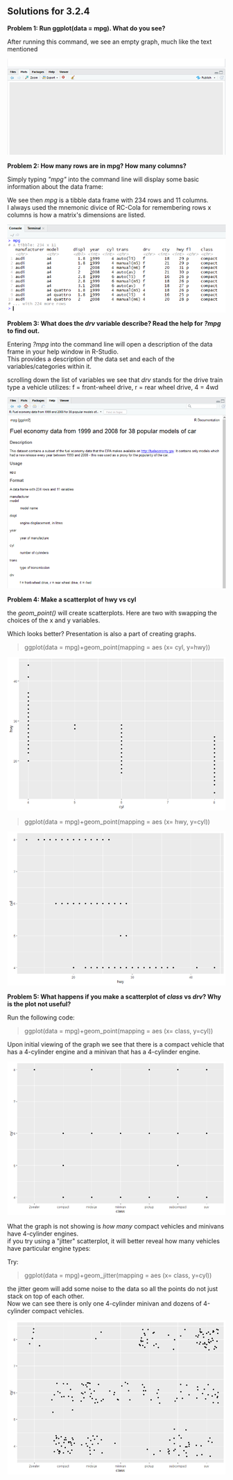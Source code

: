 ## Solutions for 3.2.4 

**Problem 1: Run ggplot(data = mpg). What do you see?**

After running this command, we see an empty graph, much like the text mentioned
     
![image](/images/Exercise3.2.4.1.png)
     
     
     
**Problem 2: How many rows are in mpg? How many columns?**

Simply typing *"mpg"* into the command line will display some basic information about the data frame:
     
We see then *mpg* is a tibble data frame with 234 rows and 11 columns.  
I always used the mnemonic divice of RC-Cola for remembering rows x columns is how a matrix's dimensions are listed.
 
![image](/images/Exercise3.2.4.2.png)
 
**Problem 3: What does the *drv* variable describe? Read the help for *?mpg* to find out.**

Entering *?mpg* into the command line will open a description of the data frame in your help window in R-Studio.  
This provides a description of the data set and each of the variables/categories within it.

scrolling down the list of variables we see that *drv* stands for the drive train type a vehicle utilizes:
             f = front-wheel drive, r = rear wheel drive, 4 = 4wd
             
![image](/images/Exercise3.2.4.3.png)
             
             
**Problem 4: Make a scatterplot of hwy vs cyl**

the *geom_point()* will create scatterplots.  Here are two with swapping the choices of the x and y variables. 

Which looks better? Presentation is also a part of creating graphs.

>ggplot(data = mpg)+geom_point(mapping = aes (x= cyl, y=hwy))

![image](/images/Exercise3.2.4.4a.png)

>ggplot(data = mpg)+geom_point(mapping = aes (x= hwy, y=cyl))

![image](/images/Exercise3.2.4.4b.png)

**Problem 5: What happens if you make a scatterplot of *class* vs *drv*? Why is the plot not useful?**

Run the following code:  

>ggplot(data = mpg)+geom_point(mapping = aes (x= class, y=cyl))

Upon initial viewing of the graph we see that there is a compact vehicle that has a 4-cylinder engine and a minivan that has a 4-cylinder engine.
   
   
![image](/images/Exercise3.2.4.5a.png)
   
   What the graph is not showing is *how many* compact vehicles and minivans have 4-cylinder engines.  
   if you try using a "jitter" scatterplot, it will better reveal how many vehicles have particular engine types:
   
   Try:
   >ggplot(data = mpg)+geom_jitter(mapping = aes (x= class, y=cyl))   
   
   the jitter geom will add some noise to the data so all the points do not just stack on top of each other.  
   Now we can see there is only one 4-cylinder minivan and dozens of 4-cylinder compact vehicles.
   
   
![image](/images/Exercise3.2.4.5b.png)
